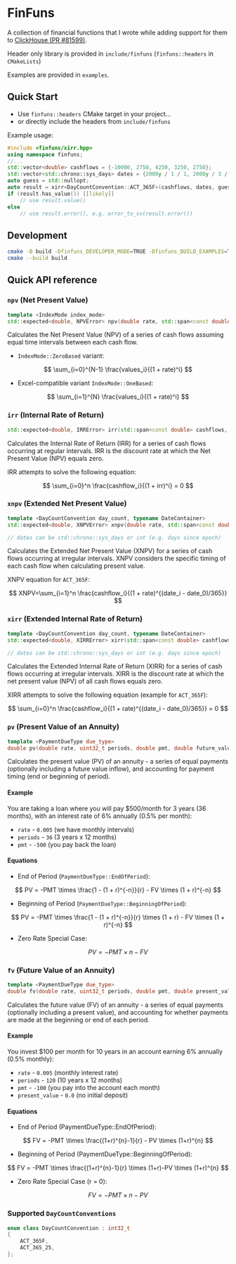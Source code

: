 # FinFuns

A collection of financial functions that I wrote while adding support for
them to
[ClickHouse (PR #81599)](https://github.com/ClickHouse/ClickHouse/pull/81599).

Header only library is provided in `include/finfuns` (`finfuns::headers` in `CMakeLists`)

Examples are provided in `examples`.

## Quick Start

- Use `finfuns::headers` CMake target in your project...
- or directly include the headers from `include/finfuns`

Example usage:

```cpp
#include <finfuns/xirr.hpp>
using namespace finfuns;
//...
std::vector<double> cashflows = {-10000, 2750, 4250, 3250, 2750};
std::vector<std::chrono::sys_days> dates = {2008y / 1 / 1, 2008y / 3 / 1, 2008y / 10 / 30, 2009y / 2 / 15, 2009y / 4 / 1};
auto guess = std::nullopt;
auto result = xirr<DayCountConvention::ACT_365F>(cashflows, dates, guess);
if (result.has_value()) [[likely]]
    // use result.value()
else
    // use result.error(), e.g. error_to_sv(result.error())
```

## Development

```sh
cmake -B build -Dfinfuns_DEVELOPER_MODE=TRUE -Dfinfuns_BUILD_EXAMPLES=TRUE
cmake --build build
```

## Quick API reference

### `npv` (Net Present Value)

```cpp
template <IndexMode index_mode>
std::expected<double, NPVError> npv(double rate, std::span<const double> cashflows)
```

Calculates the Net Present Value (NPV) of a series of cash flows assuming equal time intervals between each cash flow.

- `IndexMode::ZeroBased` variant:

$$
\sum_{i=0}^{N-1} \frac{values_i}{(1 + rate)^i}
$$

- Excel-compatible variant `IndexMode::OneBased`:

$$
\sum_{i=1}^{N} \frac{values_i}{(1 + rate)^i}
$$

### `irr` (Internal Rate of Return)

```cpp
std::expected<double, IRRError> irr(std::span<const double> cashflows, std::optional<double> guess)
```

Calculates the Internal Rate of Return (IRR) for a series of cash flows occurring at regular intervals. IRR is the discount rate at which the Net Present Value (NPV) equals zero.

IRR attempts to solve the following equation:

$$
\sum_{i=0}^n \frac{cashflow_i}{(1 + irr)^i} = 0
$$

### `xnpv` (Extended Net Present Value)

```cpp
template <DayCountConvention day_count, typename DateContainer>
std::expected<double, XNPVError> xnpv(double rate, std::span<const double> cashflows, DateContainer && dates)

// dates can be std::chrono::sys_days or int (e.g. days since epoch)
```

Calculates the Extended Net Present Value (XNPV) for a series of cash flows occurring at irregular intervals. XNPV considers the specific timing of each cash flow when calculating present value.

XNPV equation for `ACT_365F`:

$$
XNPV=\sum_{i=1}^n \frac{cashflow_i}{(1 + rate)^{(date_i - date_0)/365}}
$$

### `xirr` (Extended Internal Rate of Return)

```cpp
template <DayCountConvention day_count, typename DateContainer>
std::expected<double, XIRRError> xirr(std::span<const double> cashflows, DateContainer && dates, std::optional<double> guess)

// dates can be std::chrono::sys_days or int (e.g. days since epoch)
```

Calculates the Extended Internal Rate of Return (XIRR) for a series of cash flows occurring at irregular intervals. XIRR is the discount rate at which the net present value (NPV) of all cash flows equals zero.

XIRR attempts to solve the following equation (example for `ACT_365F`):

$$
\sum_{i=0}^n \frac{cashflow_i}{(1 + rate)^{(date_i - date_0)/365}} = 0
$$

### `pv` (Present Value of an Annuity)

```cpp
template <PaymentDueType due_type>
double pv(double rate, uint32_t periods, double pmt, double future_value = 0.0)
```

Calculates the present value (PV) of an annuity - a series of equal payments (optionally including a future value inflow), and accounting for payment timing (end or beginning of period).

#### Example

You are taking a loan where you will pay $500/month for 3 years (36 months), with an interest rate of 6% annually (0.5% per month):

- `rate` - `0.005` (we have monthly intervals)
- `periods` - `36` (3 years x 12 months)
- `pmt` - `-500` (you pay back the loan)

#### Equations

- End of Period (`PaymentDueType::EndOfPeriod`):

$$
PV = -PMT \times \frac{1 - (1 + r)^{-n}}{r} - FV \times (1 + r)^{-n}
$$

- Beginning of Period (`PaymentDueType::BeginningOfPeriod`):

$$
PV = -PMT \times \frac{1 - (1 + r)^{-n}}{r} \times (1 + r) - FV \times (1 + r)^{-n}
$$

- Zero Rate Special Case:

$$
PV = -PMT \times n - FV
$$

### `fv` (Future Value of an Annuity)

```cpp
template <PaymentDueType due_type>
double fv(double rate, uint32_t periods, double pmt, double present_value = 0.0)
```

Calculates the future value (FV) of an annuity - a series of equal payments (optionally including a present value), and accounting for whether payments are made at the beginning or end of each period.

#### Example

You invest $100 per month for 10 years in an account earning 6% annually (0.5% monthly):

- `rate` - `0.005` (monthly interest rate)
- `periods` - `120` (10 years x 12 months)
- `pmt` - `-100` (you pay into the account each month)
- `present_value` - `0.0` (no initial deposit)

#### Equations

- End of Period (PaymentDueType::EndOfPeriod):

$$
FV = -PMT \times \frac{(1+r)^{n}-1}{r} - PV \times (1+r)^{n}
$$

- Beginning of Period (PaymentDueType::BeginningOfPeriod):

$$
FV = -PMT \times \frac{(1+r)^{n}-1}{r} \times (1+r)-PV \times (1+r)^{n}
$$

- Zero Rate Special Case (r = 0):

$$
FV=-PMT \times n - PV
$$

### Supported `DayCountConventions`

```cpp
enum class DayCountConvention : int32_t
{
    ACT_365F,
    ACT_365_25,
};
```
